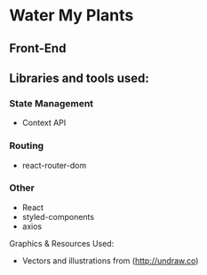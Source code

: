 # Water My Plants
## Front-End

## Libraries and tools used:

### State Management
* Context API

### Routing
* react-router-dom

### Other
* React
* styled-components
* axios

Graphics & Resources Used:
* Vectors and illustrations from (http://undraw.co)
